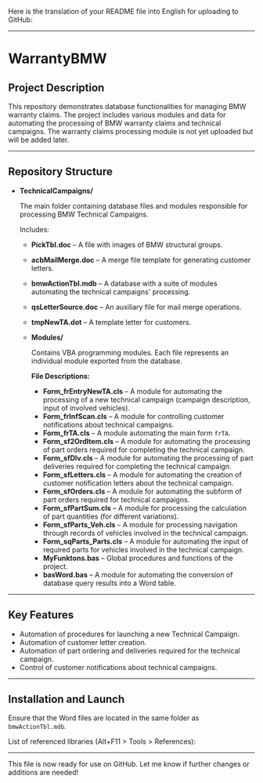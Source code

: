 Here is the translation of your README file into English for uploading to GitHub:

---

# WarrantyBMW

## Project Description

This repository demonstrates database functionalities for managing BMW warranty claims. The project includes various modules and data for automating the processing of BMW warranty claims and technical campaigns. The warranty claims processing module is not yet uploaded but will be added later.

---

## Repository Structure

- **TechnicalCampaigns/**  

  The main folder containing database files and modules responsible for processing BMW Technical Campaigns.

  Includes:

  - **PickTbl.doc** – A file with images of BMW structural groups.
  - **acbMailMerge.doc** – A merge file template for generating customer letters.
  - **bmwActionTbl.mdb** – A database with a suite of modules automating the technical campaigns' processing.
  - **qsLetterSource.doc** – An auxiliary file for mail merge operations.
  - **tmpNewTA.dot** – A template letter for customers.

  - **Modules/**  

    Contains VBA programming modules. Each file represents an individual module exported from the database.  

    **File Descriptions:**

    - **Form_frEntryNewTA.cls** – A module for automating the processing of a new technical campaign (campaign description, input of involved vehicles).
    - **Form_frInfScan.cls** – A module for controlling customer notifications about technical campaigns.
    - **Form_frTA.cls** – A module automating the main form `frTA`.
    - **Form_sf2OrdItem.cls** – A module for automating the processing of part orders required for completing the technical campaign.
    - **Form_sfDlv.cls** – A module for automating the processing of part deliveries required for completing the technical campaign.
    - **Form_sfLetters.cls** – A module for automating the creation of customer notification letters about the technical campaign.
    - **Form_sfOrders.cls** – A module for automating the subform of part orders required for technical campaigns.
    - **Form_sfPartSum.cls** – A module for processing the calculation of part quantities (for different variations).
    - **Form_sfParts_Veh.cls** – A module for processing navigation through records of vehicles involved in the technical campaign.
    - **Form_sqParts_Parts.cls** – A module for automating the input of required parts for vehicles involved in the technical campaign.
    - **MyFunktons.bas** – Global procedures and functions of the project.
    - **basWord.bas** – A module for automating the conversion of database query results into a Word table.

---

## Key Features

- Automation of procedures for launching a new Technical Campaign.
- Automation of customer letter creation.
- Automation of part ordering and deliveries required for the technical campaign.
- Control of customer notifications about technical campaigns.

---

## Installation and Launch

Ensure that the Word files are located in the same folder as `bmwActionTbl.mdb`.

List of referenced libraries (Alt+F11 > Tools > References):

---

This file is now ready for use on GitHub. Let me know if further changes or additions are needed!
